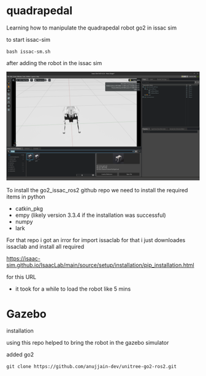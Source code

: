 # quadrapedal


Learning how to manipulate the quadrapedal robot go2 in issac sim 

to start issac-sim 

```
bash issac-sm.sh

```


after adding the robot in the issac sim 


![robot](assets/image.png)


To install the go2_issac_ros2 github repo we need to install the required items in python 

- catkin_pkg
- empy (likely version 3.3.4 if the installation was successful)
- numpy
- lark


For that repo i got an irror for import issaclab for that i just downloades issaclab and install all required

https://isaac-sim.github.io/IsaacLab/main/source/setup/installation/pip_installation.html

for this URL

- it took for a while to load the robot like 5 mins


# Gazebo 

installation 


using this repo helped to bring the robot in the gazebo simulator 

added go2
```
git clone https://github.com/anujjain-dev/unitree-go2-ros2.git

```

